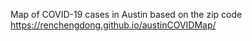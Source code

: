 Map of COVID-19 cases in Austin based on the zip code
https://renchengdong.github.io/austinCOVIDMap/
